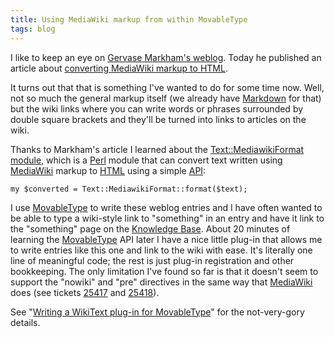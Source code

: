 ```yaml
---
title: Using MediaWiki markup from within MovableType
tags: blog
---
```


I like to keep an eye on [Gervase Markham's weblog](http://weblogs.mozillazine.org/gerv/). Today he published an article about [converting MediaWiki markup to HTML](http://weblogs.mozillazine.org/gerv/archives/2007/03/mediawiki2html.html).

It turns out that that is something I've wanted to do for some time now. Well, not so much the general markup itself (we already have [Markdown](http://www.wincent.com/wiki/Markdown) for that) but the wiki links where you can write words or phrases surrounded by double square brackets and they'll be turned into links to articles on the wiki.

Thanks to Markham's article I learned about the [Text::MediawikiFormat module](http://search.cpan.org/~dprice/Text-MediawikiFormat-0.05/lib/Text/MediawikiFormat.pm), which is a [Perl](http://www.wincent.com/wiki/Perl) module that can convert text written using [MediaWiki](http://www.wincent.com/wiki/MediaWiki) markup to [HTML](http://www.wincent.com/wiki/HTML) using a simple [API](http://www.wincent.com/wiki/API):

    my $converted = Text::MediawikiFormat::format($text);

I use [MovableType](http://www.wincent.com/wiki/MovableType) to write these weblog entries and I have often wanted to be able to type a wiki-style link to "something" in an entry and have it link to the "something" page on the [Knowledge Base](http://www.wincent.com/wiki/Knowledge%20Base). About 20 minutes of learning the [MovableType](http://www.wincent.com/wiki/MovableType) API later I have a nice little plug-in that allows me to write entries like this one and link to the wiki with ease. It's literally one line of meaningful code; the rest is just plug-in registration and other bookkeeping. The only limitation I've found so far is that it doesn't seem to support the "nowiki" and "pre" directives in the same way that [MediaWiki](http://www.wincent.com/wiki/MediaWiki) does (see tickets [25417](http://rt.cpan.org/Ticket/Display.html?id=25417) and [25418](http://rt.cpan.org/Ticket/Display.html?id=25418)).

See "[Writing a WikiText plug-in for MovableType](http://www.wincent.com/wiki/Writing%20a%20WikiText%20plug-in%20for%20MovableType)" for the not-very-gory details.
